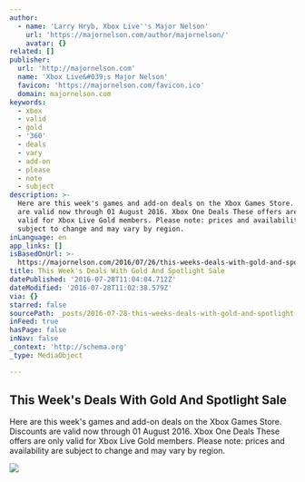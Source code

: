 ```yaml
---
author:
  - name: 'Larry Hryb, Xbox Live''s Major Nelson'
    url: 'https://majornelson.com/author/majornelson/'
    avatar: {}
related: []
publisher:
  url: 'http://majornelson.com'
  name: 'Xbox Live&#039;s Major Nelson'
  favicon: 'https://majornelson.com/favicon.ico'
  domain: majornelson.com
keywords:
  - xbox
  - valid
  - gold
  - '360'
  - deals
  - vary
  - add-on
  - please
  - note
  - subject
description: >-
  Here are this week's games and add-on deals on the Xbox Games Store. Discounts
  are valid now through 01 August 2016. Xbox One Deals These offers are only
  valid for Xbox Live Gold members. Please note: prices and availability are
  subject to change and may vary by region.
inLanguage: en
app_links: []
isBasedOnUrl: >-
  https://majornelson.com/2016/07/26/this-weeks-deals-with-gold-and-spotlight-sale-56/
title: This Week's Deals With Gold And Spotlight Sale
datePublished: '2016-07-28T11:04:04.712Z'
dateModified: '2016-07-28T11:02:38.579Z'
via: {}
starred: false
sourcePath: _posts/2016-07-28-this-weeks-deals-with-gold-and-spotlight-sale.md
inFeed: true
hasPage: false
inNav: false
_context: 'http://schema.org'
_type: MediaObject

---
```

<article style=""><h1>This Week's Deals With Gold And Spotlight Sale</h1><p>Here are this week's games and add-on deals on the Xbox Games Store. Discounts are valid now through 01 August 2016. Xbox One Deals These offers are only valid for Xbox Live Gold members. Please note: prices and availability are subject to change and may vary by region.</p><img src="https://pbs.twimg.com/media/CoZHZlSVUAAJsVV.jpg" /></article>